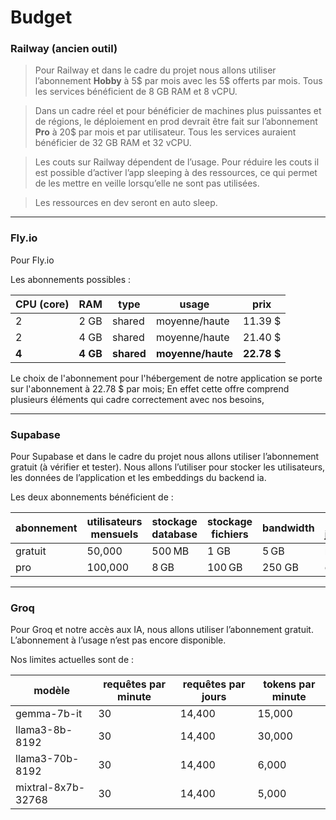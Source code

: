 # Budget

### **Railway (ancien outil)**

> Pour Railway et dans le cadre du projet nous allons utiliser l’abonnement **Hobby** à 5$ par mois avec les 5$ offerts par mois. Tous les services bénéficient de 8 GB RAM et 8 vCPU.

> Dans un cadre réel et pour bénéficier de machines plus puissantes et de régions, le déploiement en prod devrait être fait sur l’abonnement **Pro** à 20$ par mois et par utilisateur. Tous les services auraient bénéficier de 32 GB RAM et 32 vCPU.

> Les couts sur Railway dépendent de l’usage. Pour réduire les couts il est possible d’activer l’app sleeping à des 
> ressources, ce qui permet de les mettre en veille lorsqu’elle ne sont pas utilisées.

> Les ressources en dev seront en auto sleep. 

---

### **Fly.io**

Pour Fly.io 
 

Les abonnements possibles :

| CPU (core) | RAM | type | usage | prix |
| --- | --- | --- | --- | --- |
| 2 | 2 GB | shared | moyenne/haute | 11.39 $ |
| 2 | 4 GB | shared | moyenne/haute | 21.40 $ |
| **4** | **4 GB** | **shared** | **moyenne/haute** | **22.78 $** |

Le choix de l'abonnement pour l'hébergement de notre application se porte sur l'abonnement à 22.78 $ par mois;
En effet cette offre comprend plusieurs éléments qui cadre correctement avec nos besoins,    

---

### **Supabase**

Pour Supabase et dans le cadre du projet nous allons utiliser l’abonnement gratuit (à vérifier et tester). Nous allons l’utiliser pour stocker les utilisateurs, les données de l’application et les embeddings du backend ia.

 

Les deux abonnements bénéficient de :

| abonnement | utilisateurs mensuels | stockage database | stockage fichiers | bandwidth | Backup journaliers |
| --- | --- | --- | --- | --- | --- |
| gratuit | 50,000 | 500 MB | 1 GB | 5 GB | non |
| pro | 100,000 | 8 GB | 100 GB | 250 GB | oui |

---

### **Groq**

Pour Groq et notre accès aux IA, nous allons utiliser l’abonnement gratuit. L’abonnement à l’usage n’est pas encore disponible.

Nos limites actuelles sont de :

| modèle | requêtes par minute | requêtes par jours | tokens par minute |
| --- | --- | --- | --- |
| gemma-7b-it | 30 | 14,400 | 15,000 |
| llama3-8b-8192 | 30 | 14,400 | 30,000 |
| llama3-70b-8192 | 30 | 14,400 | 6,000 |
| mixtral-8x7b-32768 | 30 | 14,400 | 5,000 |
